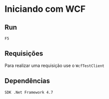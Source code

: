 #   Iniciando com WCF

## Run

    F5

## Requisições

Para realizar uma requisição use o `WcfTestClient`

## Dependências

    SDK .Net Framework 4.7
